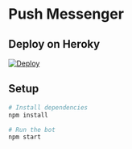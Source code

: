 # Push Messenger

## Deploy on Heroky

[![Deploy](https://www.herokucdn.com/deploy/button.svg)](https://heroku.com/deploy?template=https://github.com/swinton/push-messenger/tree/master)

## Setup

```sh
# Install dependencies
npm install

# Run the bot
npm start
```
